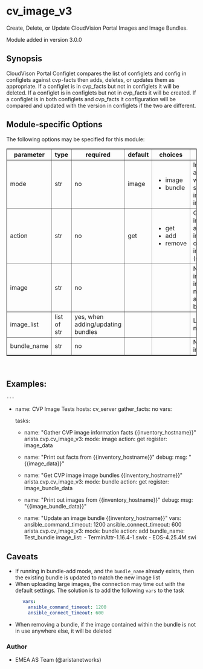 # cv_image_v3

Create, Delete, or Update CloudVision Portal Images and Image Bundles.

Module added in version 3.0.0

<div class="contents" local="" depth="2">

</div>

## Synopsis

CloudVison Portal Configlet compares the list of configlets and config
in configlets against cvp-facts then adds, deletes, or updates them as
appropriate. If a configlet is in cvp_facts but not in configlets it
will be deleted. If a configlet is in configlets but not in cvp_facts it
will be created. If a configlet is in both configlets and cvp_facts it
configuration will be compared and updated with the version in
configlets if the two are different.

## Module-specific Options

The following options may be specified for this module:

<table border=1 cellpadding=4>

<tr>
<th class="head">parameter</th>
<th class="head">type</th>
<th class="head">required</th>
<th class="head">default</th>
<th class="head">choices</th>
<th class="head">comments</th>
</tr>

<tr>
<td>mode<br/><div style="font-size: small;"></div></td>
<td>str</td>
<td>no</td>
<td>image</td>
<td><ul><li>image</li><li>bundle</li></ul></td>
<td>
    <div>Indicate if you are looking to work with software images, or image bundles</div>
</td>
</tr>

<tr>
<td>action<br/><div style="font-size: small;"></div></td>
<td>str</td>
<td>no</td>
<td>get</td>
<td><ul><li>get</li><li>add</li><li>remove</li></ul></td>
<td>
    <div>Get a list of images/bundles, add a new image/bundle, or remove an image bundle (see caveats)</div>
</td>
</tr>

<tr>
<td>image<br/><div style="font-size: small;"></div></td>
<td>str</td>
<td>no</td>
<td></td>
<td></td>
<td>
    <div>Name of the image file, including path if needed (when adding a bundle)</div>
</td>
</tr>

<tr>
<td>image_list<br/><div style="font-size: small;"></div></td>
<td>list of str</td>
<td>yes, when adding/updating bundles</td>
<td></td>
<td></td>
<td>
    <div>List of image names</div>
</td>
</tr>

<tr>
<td>bundle_name<br/><div style="font-size: small;"></div></td>
<td>str</td>
<td>no</td>
<td></td>
<td></td>
<td>
    <div>Name of the image bundle</div>
</td>
</tr>

</table>
</br>

## Examples:

    ---
- name: CVP Image Tests
  hosts: cv_server
  gather_facts: no
  vars:

  tasks:
    - name: "Gather CVP image information facts {{inventory_hostname}}"
      arista.cvp.cv_image_v3:
         mode: image
         action: get
      register: image_data

    - name: "Print out facts from {{inventory_hostname}}"
      debug:
        msg: "{{image_data}}"


    - name: "Get CVP image image bundles {{inventory_hostname}}"
      arista.cvp.cv_image_v3:
        mode: bundle
        action: get
      register: image_bundle_data

    - name: "Print out images from {{inventory_hostname}}"
      debug:
        msg: "{{image_bundle_data}}"


    - name: "Update an image bundle {{inventory_hostname}}"
      vars:
        ansible_command_timeout: 1200
        ansible_connect_timeout: 600
      arista.cvp.cv_image_v3:
        mode: bundle
        action: add
        bundle_name: Test_bundle
        image_list:
           - TerminAttr-1.16.4-1.swix
           - EOS-4.25.4M.swi

## Caveats

- If running in bundle-add mode, and the `bundle_name` already exists, then the existing bundle is updated to match the new image list
- When uploading large images, the connection may time out with the default settings. The solution is to add the following `vars` to the task
```yaml
      vars: 
        ansible_command_timeout: 1200
        ansible_connect_timeout: 600
```
- When removing a bundle, if the image contained within the bundle is not in use anywhere else, it will be deleted

### Author

-   EMEA AS Team (@aristanetworks)
